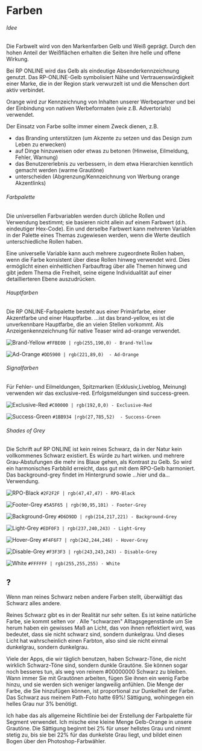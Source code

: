# Farben

###### Idee
Die Farbwelt wird von den Markenfarben Gelb und Weiß geprägt. Durch den hohen Anteil der Weißflächen erhalten die Seiten ihre helle und offene Wirkung. 

Bei RP ONLINE wird das Gelb als eindeutige Absenderkennzeichnung genutzt. Das RP-ONLINE-Gelb symbolisiert Nähe und Vertrauenswürdigkeit einer Marke, die in der Region stark verwurzelt ist und die Menschen dort aktiv verbindet. 

Orange wird zur Kennzeichnung von Inhalten unserer Werbepartner und bei der Einbindung von nativen Werbeformaten (wie z.B. Advertorials) verwendet. 

Der Einsatz von Farbe sollte immer einem Zweck dienen, z.B.
- das Branding unterstützen (um Akzente zu setzen und das Design zum Leben zu erwecken)
- auf Dinge hinzuweisen oder etwas zu betonen (Hinweise, Eilmeldung, Fehler, Warnung)
- das Benutzererlebnis zu verbessern, in dem etwa Hierarchien kenntlich gemacht werden (warme Grautöne)
- unterscheiden (Abgrenzung/Kennzeichnung von Werbung orange Akzentlinks)

###### Farbpalette
Die universellen Farbvariablen werden durch übliche Rollen und Verwendung bestimmt; sie basieren nicht allein auf einem Farbwert (d.h. eindeutiger Hex-Code). Ein und derselbe Farbwert kann mehreren Variablen in der Palette eines Themas zugewiesen werden, wenn die Werte deutlich unterschiedliche Rollen haben.

Eine universelle Variable kann auch mehrere zugeordnete Rollen haben, wenn die Farbe konsistent über diese Rollen hinweg verwendet wird. Dies ermöglicht einen einheitlichen Farbauftrag über alle Themen hinweg und gibt jedem Thema die Freiheit, seine eigene Individualität auf einer detaillierteren Ebene auszudrücken. 

###### Hauptfarben
Die RP ONLINE-Farbpalette besteht aus einer Primärfarbe, einer Akzentfarbe und einer Hauptfarbe. ...ist das brand-yellow, es ist die unverkennbare Hauptfarbe, die an vielen Stellen vorkommt. Als Anzeigenkennzeichnung für native Teaser wird ad-orange verwendet. 

![Brand-Yellow](https://placehold.it/20/ffbe00/000000?text=+) `#FFBE00 | rgb(255,190,0) - Brand-Yellow`

![Ad-Orange](https://placehold.it/20/DD5900/000000?text=+) `#DD5900 | rgb(221,89,0)  - Ad-Orange`

###### Signalfarben
Für Fehler- und Eilmeldungen, Spitzmarken (Exklusiv,Liveblog, Meinung) verwenden wir das exclusive-red. Erfolgsmeldungen sind success-green. 

![Exclusive-Red](https://placehold.it/20/c00000/000000?text=+) `#C00000 | rgb(192,0,0) - Exclusive-Red`

![Success-Green](https://placehold.it/20/1BB934/000000?text=+) `#1BB934 |rgb(27,785,52)  - Success-Green`


###### Shades of Grey
Die Schrift auf RP ONLINE ist kein reines Schwarz, da in der Natur kein vollkommenes Schwarz existiert. Es würde zu hart wirken. und mehrere Grau-Abstufungen die mehr ins Blaue gehen, als Kontrast zu Gelb. So wird ein harmonisches Farbbild erreicht, dass gut mit dem RPO-Gelb harmoniert. Das background-grey findet im Hintergrund sowie ...hier und da... Verwendung.  

![RPO-Black](https://placehold.it/20/2f2f2f/000000?text=+) `#2F2F2F | rgb(47,47,47) - RPO-Black`

![Footer-Grey](https://placehold.it/20/5a5f65/000000?text=+) `#5A5F65 | rgb(90,95,101) - Footer-Grey`

![Background-Grey](https://placehold.it/20/d6d9dd/000000?text=+) `#D6D9DD | rgb(214,217,221) - Background-Grey`

![Light-Grey](https://placehold.it/20/edf0f3/000000?text=+) `#EDF0F3 | rgb(237,240,243) - Light-Grey`

![Hover-Grey](https://placehold.it/20/f4f6f7/000000?text=+) `#F4F6F7 | rgb(242,244,246) - Hover-Grey`

![Disable-Grey](https://placehold.it/20/f3f3f3/000000?text=+) `#F3F3F3 | rgb(243,243,243) - Disable-Grey`

![White](https://placehold.it/20/ffffff/000000?text=+) `#FFFFFF | rgb(255,255,255) - White`




## ?
Wenn man reines Schwarz neben andere Farben stellt, überwältigt das Schwarz alles andere. 

Reines Schwarz gibt es in der Realität nur sehr selten. Es ist keine natürliche Farbe, sie kommt selten vor
.
 Alle "schwarzen" Alltagsgegenstände um Sie herum haben ein gewisses Maß an Licht, das von ihnen reflektiert wird, was bedeutet, dass sie nicht schwarz sind, sondern dunkelgrau. Und dieses Licht hat wahrscheinlich einen Farbton, also sind sie nicht einmal dunkelgrau, sondern dunkelgrau.
 
Viele der Apps, die wir täglich benutzen, haben Schwarz-Töne, die nicht wirklich Schwarz-Töne sind, sondern dunkle Grautöne.
Sie können sogar noch besseres tun, als weg von reinem #00000000 Schwarz zu bleiben. Wann immer Sie mit Grautönen arbeiten, fügen Sie ihnen ein wenig Farbe hinzu, und sie werden sich weniger langweilig anfühlen. Die Menge der Farbe, die Sie hinzufügen können, ist proportional zur Dunkelheit der Farbe. Das Schwarz aus meinem Path-Foto hatte 69%! Sättigung, wohingegen ein helles Grau nur 3% benötigt.

Ich habe das als allgemeine Richtlinie bei der Erstellung der Farbpalette für Segment verwendet. Ich mische eine kleine Menge Gelb-Orange in unsere Grautöne. Die Sättigung beginnt bei 2% für unser hellstes Grau und nimmt stetig zu, bis sie bei 22% für das dunkelste Grau liegt, und bildet einen Bogen über den Photoshop-Farbwähler.  

